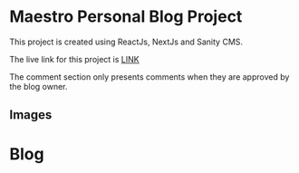 # Maestro Personal Blog Project

This project is created using ReactJs, NextJs and Sanity CMS.


The live link for this project is [LINK](https://maestro-sanity-blog.vercel.app/)

The comment section only presents comments when they are approved by the blog owner.


## Images
# Blog

